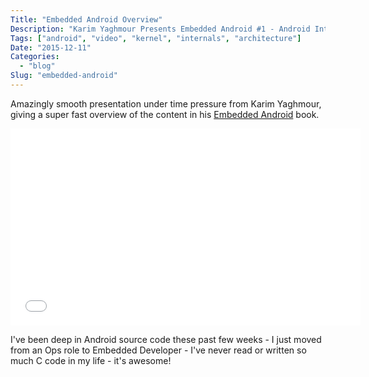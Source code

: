 ```yaml
---
Title: "Embedded Android Overview"
Description: "Karim Yaghmour Presents Embedded Android #1 - Android Internals"
Tags: ["android", "video", "kernel", "internals", "architecture"]
Date: "2015-12-11"
Categories:
  - "blog"
Slug: "embedded-android"
---
```


Amazingly smooth presentation under time pressure from Karim Yaghmour, giving a super fast overview of the content in his <a href="http://shop.oreilly.com/product/0636920021094.do">Embedded Android</a> book.

<div class="video-container">
<iframe width="560" height="315" src="//www.youtube.com/embed/KLUXPxxJc5c" frameborder="0" allowfullscreen></iframe>
</div>

I've been deep in Android source code these past few weeks - I just moved from an Ops role to Embedded Developer - I've never read or written so much C code in my life - it's awesome!
